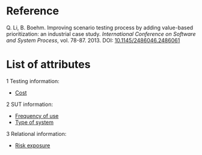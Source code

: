 # Reference

Q. Li, B. Boehm. Improving scenario testing process by adding value-based prioritization: an industrial case study. *International Conference on Software and System Process*, vol. 78-87. 2013. DOI: [10.1145/2486046.2486061](https://www.doi.org/10.1145/2486046.2486061)

# List of attributes

1 Testing information:
* [Cost](../../attributes/testing/test-case/execution/cost.md)

2 SUT information:
* [Frequency of use](../../attributes/sut/program/frequency-of-use.md)
* [Type of system](../../attributes/sut/program/type-of-system.md)

3 Relational information:
* [Risk exposure](../../attributes/relational/risk/risk-exposure.md)
